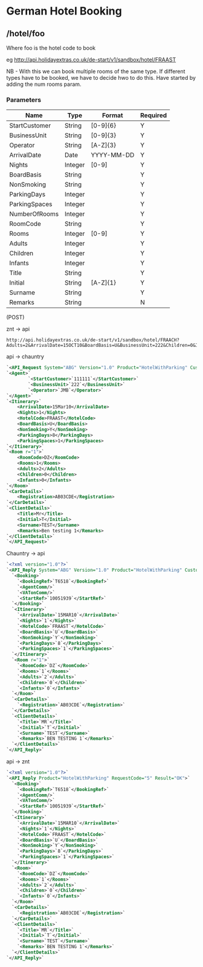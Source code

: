 # German Hotel Booking





## /hotel/foo

Where foo is the hotel code to book

eg http://api.holidayextras.co.uk/de-start/v1/sandbox/hotel/FRAAST


NB - With this we can book multiple rooms of the same type. If different types have to be booked, we have to decide hwo to do this. Have started by adding the num rooms param.

### Parameters

 | Name          | Type    | Format     | Required | 
 | ----          | ----    | ------     | -------- | 
 | StartCustomer | String  | [0-9]{6}   | Y        | 
 | BusinessUnit  | String  | [0-9]{3}   | Y        | 
 | Operator      | String  | [A-Z]{3}   | Y        | 
 | ArrivalDate   | Date    | YYYY-MM-DD | Y        | 
 | Nights        | Integer | [0-9]      | Y        | 
 | BoardBasis    | String  |            | Y        | 
 | NonSmoking    | String  |            | Y        | 
 | ParkingDays   | Integer |            | Y        | 
 | ParkingSpaces | Integer |            | Y        | 
 | NumberOfRooms | Integer |            | Y        | 
 | RoomCode      | String  |            | Y        | 
 | Rooms         | Integer | [0-9]      | Y        | 
 | Adults        | Integer |            | Y        | 
 | Children      | Integer |            | Y        | 
 | Infants       | Integer |            | Y        | 
 | Title         | String  |            | Y        | 
 | Initial       | String  | [A-Z]{1}   | Y        | 
 | Surname       | String  |            | Y        | 
 | Remarks       | String  |            | N        | 




(POST)

znt -> api
```
http://api.holidayextras.co.uk/de-start/v1/sandbox/hotel/FRAACH?Adults=2&ArrivalDate=15OCT10&BoardBasis=U&BusinessUnit=222&Children=0&Infants=0&Initial=T&Nights=1&NonSmoking=Y&Operator=BJT&ParkingDays=8&ParkingSpaces=1&Registration=CP54JOV&Remarks=Ben%20testing%205&RoomCode=DZ&Rooms=1&StartCustomer=111111&Surname=Test&Title=Mr&key=foo&token=123456789
```

api -> chauntry
```xml
`<API_Request System="ABG" Version="1.0" Product="HotelWithParking" Customer="A" Session="000000015" RequestCode="5">`                                            
`<Agent>`                                                                         
        `<StartCustomer>`111111`</StartCustomer>`                                   
        `<BusinessUnit>`222`</BusinessUnit>`                                        
        `<Operator>`JMB`</Operator>`                                                
`</Agent>`                                                                        
`<Itinerary>`                                                                     
	<ArrivalDate>15Mar10</ArrivalDate>                                              
	<Nights>1</Nights>                                                              
	<HotelCode>FRAAST</HotelCode>                                                   
	<BoardBasis>U</BoardBasis>                                                      
	<NonSmoking>Y</NonSmoking>                                                      
	<ParkingDays>8</ParkingDays>                                                    
	<ParkingSpaces>1</ParkingSpaces>                                                
`</Itinerary>`                                                                    
`<Room r="1">`                                                                    
	<RoomCode>DZ</RoomCode>                                                         
	<Rooms>1</Rooms>                                                                
	<Adults>2</Adults>                                                              
	<Children>0</Children>                                                          
	<Infants>0</Infants>                                                            
`</Room>`                                                                         
`<CarDetails>`                                                                    
	<Registration>AB03CDE</Registration>                                            
`</CarDetails>`                                                                   
`<ClientDetails>`                                                                 
	<Title>Mr</Title>                                                               
	<Initial>T</Initial>                                                            
	<Surname>TEST</Surname>
	<Remarks>Ben testing 1</Remarks>
`</ClientDetails>`                                                                
`</API_Request>`  
```

Chauntry -> api
```xml
`<?xml version="1.0"?>`
`<API_Reply System="ABG" Version="1.0" Product="HotelWithParking" Customer="A" Session="000000015" RequestCode="5" Result="OK">`
  `<Booking>`
    `<BookingRef>`T6518`</BookingRef>`
    `<AgentComm/>`
    `<VATonComm/>`
    `<StartRef>`10051939`</StartRef>`
  `</Booking>`
  `<Itinerary>`
    `<ArrivalDate>`15MAR10`</ArrivalDate>`
    `<Nights>`1`</Nights>`
    `<HotelCode>`FRAAST`</HotelCode>`
    `<BoardBasis>`U`</BoardBasis>`
    `<NonSmoking>`Y`</NonSmoking>`
    `<ParkingDays>`8`</ParkingDays>`
    `<ParkingSpaces>`1`</ParkingSpaces>`
  `</Itinerary>`
  `<Room r="1">`
    `<RoomCode>`DZ`</RoomCode>`
    `<Rooms>`1`</Rooms>`
    `<Adults>`2`</Adults>`
    `<Children>`0`</Children>`
    `<Infants>`0`</Infants>`
  `</Room>`
  `<CarDetails>`
    `<Registration>`AB03CDE`</Registration>`
  `</CarDetails>`
  `<ClientDetails>`
    `<Title>`MR`</Title>`
    `<Initial>`T`</Initial>`
    `<Surname>`TEST`</Surname>`
    `<Remarks>`BEN TESTING 1`</Remarks>`
  `</ClientDetails>`
`</API_Reply>`
```

api -> znt

```xml
`<?xml version="1.0"?>`
`<API_Reply Product="HotelWithParking" RequestCode="5" Result="OK">`
  `<Booking>`
    `<BookingRef>`T6518`</BookingRef>`
    `<AgentComm/>`
    `<VATonComm/>`
    `<StartRef>`10051939`</StartRef>`
  `</Booking>`
  `<Itinerary>`
    `<ArrivalDate>`15MAR10`</ArrivalDate>`
    `<Nights>`1`</Nights>`
    `<HotelCode>`FRAAST`</HotelCode>`
    `<BoardBasis>`U`</BoardBasis>`
    `<NonSmoking>`Y`</NonSmoking>`
    `<ParkingDays>`8`</ParkingDays>`
    `<ParkingSpaces>`1`</ParkingSpaces>`
  `</Itinerary>`
  `<Room>`
    `<RoomCode>`DZ`</RoomCode>`
    `<Rooms>`1`</Rooms>`
    `<Adults>`2`</Adults>`
    `<Children>`0`</Children>`
    `<Infants>`0`</Infants>`
  `</Room>`
  `<CarDetails>`
    `<Registration>`AB03CDE`</Registration>`
  `</CarDetails>`
  `<ClientDetails>`
    `<Title>`MR`</Title>`
    `<Initial>`T`</Initial>`
    `<Surname>`TEST`</Surname>`
    `<Remarks>`BEN TESTING 1`</Remarks>`
  `</ClientDetails>`
`</API_Reply>`
```
